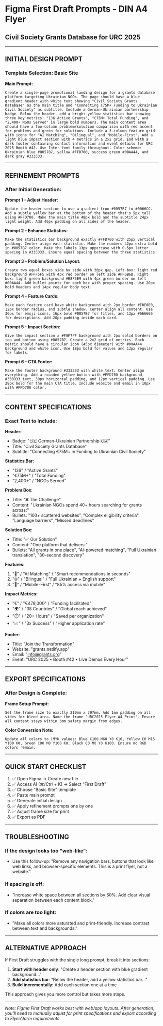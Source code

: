 # Figma First Draft Prompts - DIN A4 Flyer
## Civil Society Grants Database for URC 2025

---

## INITIAL DESIGN PROMPT

### Template Selection: Basic Site

**Main Prompt:**
```
Create a single-page promotional landing design for a grants database platform targeting Ukrainian NGOs. The page should have a blue gradient header with white text showing "Civil Society Grants Database" as the main title and "Connecting €75M+ Funding to Ukrainian Civil Society" as subtitle. Include a German-Ukrainian partnership badge. Below the header, add a bright yellow statistics bar showing three key metrics: "136 Active Grants", "€75M+ Total Funding", and "2,400+ NGOs Served" in large bold numbers. The main content area should have a two-column problem/solution comparison with red accent for problems and green for solutions. Include a 3-column feature grid with icons for "AI Matching", "Bilingual", and "Mobile-First". Add a light blue impact section with 4 metrics in a 2x2 grid. End with a dark footer containing contact information and event details for URC 2025 Booth #42. Use Inter font family throughout. Color scheme: Ukrainian blue #0057B7, yellow #FFD700, success green #00AA44, and dark gray #333333.
```

---

## REFINEMENT PROMPTS

### After Initial Generation:

**Prompt 1 - Adjust Header:**
```
Update the header section to use a gradient from #0057B7 to #0066CC. Add a subtle yellow bar at the bottom of the header that's 5px tall using #FFD700. Make the main title 48px bold and the subtitle 24px light weight. Add 40px padding on all sides of the header.
```

**Prompt 2 - Enhance Statistics:**
```
Make the statistics bar background exactly #FFD700 with 25px vertical padding. Center align each statistic. Make the numbers 42px extra bold in #0057B7 color. Make the labels 13px uppercase with 0.5px letter spacing in #333333. Ensure equal spacing between the three statistics.
```

**Prompt 3 - Problem/Solution Layout:**
```
Create two equal boxes side by side with 30px gap. Left box: light red background #FFF5F5 with 4px red border on left side #FF6B6B. Right box: light green background #E8F5E9 with 4px green border on left #00AA44. Add bullet points for each box with proper spacing. Use 20px bold headers and 14px regular body text.
```

**Prompt 4 - Feature Cards:**
```
Make each feature card have white background with 2px border #E0E0E0, 12px border radius, and subtle shadow. Center align all content. Use 36px for emoji icons, 16px bold #0057B7 for titles, and 13px #666666 for descriptions. Add 20px padding inside each card.
```

**Prompt 5 - Impact Section:**
```
Give the impact section a #F0F7FF background with 2px solid borders on top and bottom using #0057B7. Create a 2x2 grid of metrics. Each metric should have a circular icon (45px diameter) with #00AA44 background and white icon. Use 18px bold for values and 13px regular for labels.
```

**Prompt 6 - CTA Footer:**
```
Make the footer background #333333 with white text. Center align everything. Add a rounded yellow button with #FFD700 background, #333333 text, 30px horizontal padding, and 12px vertical padding. Use 28px bold for the main CTA title. Include website and email in 18px with #FFD700 color.
```

---

## CONTENT SPECIFICATIONS

### Exact Text to Include:

**Header:**
- Badge: "🇩🇪 German-Ukrainian Partnership 🇺🇦"
- Title: "Civil Society Grants Database"
- Subtitle: "Connecting €75M+ in Funding to Ukrainian Civil Society"

**Statistics Bar:**
- "136" / "Active Grants"
- "€75M+" / "Total Funding"  
- "2,400+" / "NGOs Served"

**Problem Box:**
- Title: "❌ The Challenge"
- Content: "Ukrainian NGOs spend 40+ hours searching for grants across:"
- Bullets: "100+ scattered websites", "Complex eligibility criteria", "Language barriers", "Missed deadlines"

**Solution Box:**
- Title: "✅ Our Solution"
- Content: "One platform that delivers:"
- Bullets: "All grants in one place", "AI-powered matching", "Full Ukrainian translation", "30-second discovery"

**Features:**
1. "🤖" / "AI Matching" / "Smart recommendations in seconds"
2. "🌐" / "Bilingual" / "Full Ukrainian + English support"
3. "📱" / "Mobile-First" / "85% access via mobile"

**Impact Metrics:**
- "€" / "€478,000" / "Funding facilitated"
- "🌍" / "38 Countries" / "Global reach achieved"
- "⏱️" / "20+ Hours" / "Saved per organization"
- "📈" / "3x Success" / "Higher application rate"

**Footer:**
- Title: "Join the Transformation"
- Website: "grants.netlify.app"
- Email: "info@grants.org"
- Event: "URC 2025 • Booth #42 • Live Demos Every Hour"

---

## EXPORT SPECIFICATIONS

### After Design is Complete:

**Frame Setup Prompt:**
```
Set the frame size to exactly 210mm x 297mm. Add 1mm padding on all sides for bleed area. Name the frame "URC2025_Flyer_A4_Print". Ensure all content stays within 3mm safety margin from edges.
```

**Color Conversion Note:**
```
Update all colors to CMYK values: Blue C100 M60 Y0 K10, Yellow C0 M15 Y100 K0, Green C80 M0 Y100 K0, Black C0 M0 Y0 K100. Ensure no RGB colors remain.
```

---

## QUICK START CHECKLIST

1. ✅ Open Figma → Create new file
2. ✅ Access AI (⌘/Ctrl + K) → Select "First Draft"
3. ✅ Choose "Basic Site" template
4. ✅ Paste main prompt
5. ✅ Generate initial design
6. ✅ Apply refinement prompts one by one
7. ✅ Adjust frame size for print
8. ✅ Export as PDF

---

## TROUBLESHOOTING

### If the design looks too "web-like":
- Use this follow-up: "Remove any navigation bars, buttons that look like web links, and browser-specific elements. This is a print flyer, not a website."

### If spacing is off:
- "Increase white space between all sections by 50%. Add clear visual separation between each content block."

### If colors are too light:
- "Make all colors more saturated and print-friendly. Increase contrast between text and backgrounds."

---

## ALTERNATIVE APPROACH

If First Draft struggles with the single long prompt, break it into sections:

1. **Start with header only**: "Create a header section with blue gradient background..."
2. **Add statistics bar**: "Below the header, add a yellow statistics bar..."
3. **Build incrementally**: Add each section one at a time

This approach gives you more control but takes more steps.

---

*Note: Figma First Draft works best with web/app layouts. After generation, you'll need to manually adjust for print specifications and export according to FlyerAlarm requirements.*